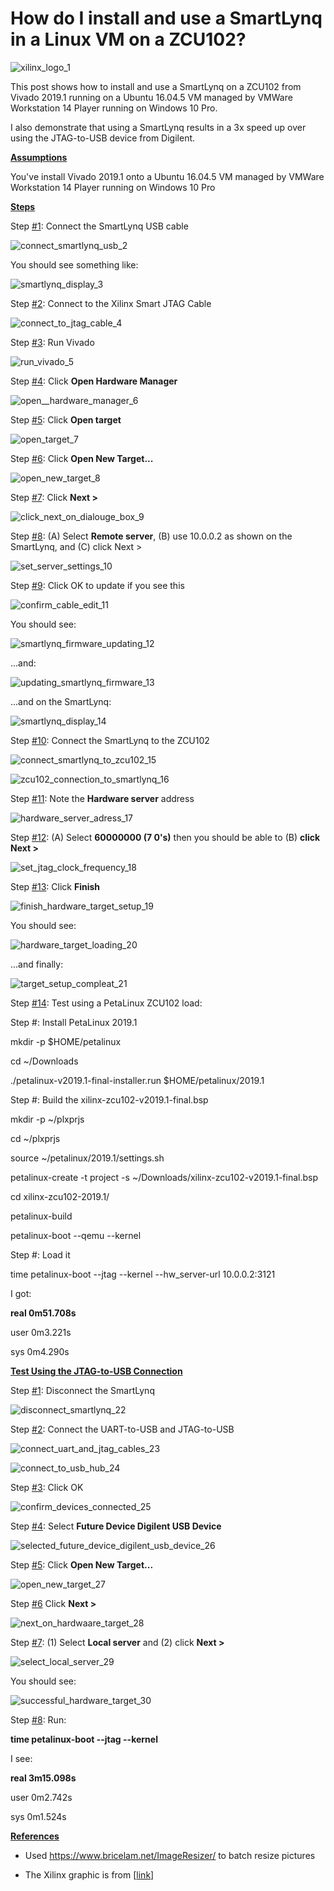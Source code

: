 # How do I install and use a SmartLynq in a Linux VM on a ZCU102?

![xilinx_logo_1](xilinx_logo_1.png)

This post shows how to install and use a SmartLynq on a ZCU102 from Vivado 2019.1 running on a Ubuntu 16.04.5 VM managed by VMWare Workstation 14 Player running on Windows 10 Pro.

I also demonstrate that using a SmartLynq results in a 3x speed up over using the JTAG-to-USB device from Digilent.

**<u><span>Assumptions</span></u>**

You've install Vivado 2019.1 onto a Ubuntu 16.04.5 VM managed by VMWare Workstation 14 Player running on Windows 10 Pro

**<u><span>Steps</span></u>**

Step [#1](https://www.centennialsoftwaresolutions.com/blog/hashtags/1): Connect the SmartLynq USB cable

![connect_smartlynq_usb_2](connect_smartlynq_usb_2.jpg)

You should see something like:

![smartlynq_display_3](smartlynq_display_3.jpg)

Step [#2](https://www.centennialsoftwaresolutions.com/blog/hashtags/2): Connect to the Xilinx Smart JTAG Cable

![connect_to_jtag_cable_4](connect_to_jtag_cable_4.png)

Step [#3](https://www.centennialsoftwaresolutions.com/blog/hashtags/3): Run Vivado

![run_vivado_5](run_vivado_5.png)

Step [#4](https://www.centennialsoftwaresolutions.com/blog/hashtags/4): Click **Open Hardware Manager**

![open__hardware_manager_6](open__hardware_manager_6.png)

Step [#5](https://www.centennialsoftwaresolutions.com/blog/hashtags/5): Click **Open target**

![open_target_7](open_target_7.png)

Step [#6](https://www.centennialsoftwaresolutions.com/blog/hashtags/6): Click **Open New Target...**

![open_new_target_8](open_new_target_8.png)

Step [#7](https://www.centennialsoftwaresolutions.com/blog/hashtags/7): Click **Next >**

![click_next_on_dialouge_box_9](click_next_on_dialouge_box_9.png)

Step [#8](https://www.centennialsoftwaresolutions.com/blog/hashtags/8): (A) Select **Remote server**, (B) use 10.0.0.2 as shown on the SmartLynq, and (C) click Next >

![set_server_settings_10](set_server_settings_10.png)

Step [#9](https://www.centennialsoftwaresolutions.com/blog/hashtags/9): Click OK to update if you see this

![confirm_cable_edit_11](confirm_cable_edit_11.png)

You should see:

![smartlynq_firmware_updating_12](smartlynq_firmware_updating_12.png)

...and:

![updating_smartlynq_firmware_13](updating_smartlynq_firmware_13.png)

...and on the SmartLynq:

![smartlynq_display_14](smartlynq_display_14.jpg)

Step [#10](https://www.centennialsoftwaresolutions.com/blog/hashtags/10): Connect the SmartLynq to the ZCU102

![connect_smartlynq_to_zcu102_15](connect_smartlynq_to_zcu102_15.jpg)

![zcu102_connection_to_smartlynq_16](zcu102_connection_to_smartlynq_16.jpg)

Step [#11](https://www.centennialsoftwaresolutions.com/blog/hashtags/11): Note the **Hardware server** address

![hardware_server_adress_17](hardware_server_adress_17.png)

Step [#12](https://www.centennialsoftwaresolutions.com/blog/hashtags/12): (A) Select **60000000 (7 0's)** then you should be able to (B) **click Next >**

![set_jtag_clock_frequency_18](set_jtag_clock_frequency_18.png)

Step [#13](https://www.centennialsoftwaresolutions.com/blog/hashtags/13): Click **Finish**

![finish_hardware_target_setup_19](finish_hardware_target_setup_19.png)

You should see:

![hardware_target_loading_20](hardware_target_loading_20.png)

...and finally:

![target_setup_compleat_21](target_setup_compleat_21.png)

Step [#14](https://www.centennialsoftwaresolutions.com/blog/hashtags/14): Test using a PetaLinux ZCU102 load:

Step #: Install PetaLinux 2019.1

mkdir -p $HOME/petalinux

cd ~/Downloads

./petalinux-v2019.1-final-installer.run $HOME/petalinux/2019.1

Step #: Build the xilinx-zcu102-v2019.1-final.bsp

mkdir -p ~/plxprjs

cd ~/plxprjs

source ~/petalinux/2019.1/settings.sh

petalinux-create -t project -s ~/Downloads/xilinx-zcu102-v2019.1-final.bsp

cd xilinx-zcu102-2019.1/

petalinux-build

petalinux-boot --qemu --kernel

Step #: Load it

time petalinux-boot --jtag --kernel --hw\_server-url 10.0.0.2:3121

I got:

**real 0m51.708s**

user 0m3.221s

sys 0m4.290s

**<u><span>Test Using the JTAG-to-USB Connection</span></u>**

Step [#1](https://www.centennialsoftwaresolutions.com/blog/hashtags/1): Disconnect the SmartLynq

![disconnect_smartlynq_22](disconnect_smartlynq_22.jpg)

Step [#2](https://www.centennialsoftwaresolutions.com/blog/hashtags/2): Connect the UART-to-USB and JTAG-to-USB

![connect_uart_and_jtag_cables_23](connect_uart_and_jtag_cables_23.jpg)

![connect_to_usb_hub_24](connect_to_usb_hub_24.jpg)

Step [#3](https://www.centennialsoftwaresolutions.com/blog/hashtags/3): Click OK

![confirm_devices_connected_25](confirm_devices_connected_25.png)

Step [#4](https://www.centennialsoftwaresolutions.com/blog/hashtags/4): Select **Future Device Digilent USB Device**

![selected_future_device_digilent_usb_device_26](selected_future_device_digilent_usb_device_26.png)

Step [#5](https://www.centennialsoftwaresolutions.com/blog/hashtags/5): Click **Open New Target...**

![open_new_target_27](open_new_target_27.png)

Step [#6](https://www.centennialsoftwaresolutions.com/blog/hashtags/6) Click **Next >**

![next_on_hardwaare_target_28](next_on_hardwaare_target_28.png)

Step [#7](https://www.centennialsoftwaresolutions.com/blog/hashtags/7): (1) Select **Local server** and (2) click **Next >**

![select_local_server_29](select_local_server_29.png)

You should see:

![successful_hardware_target_30](successful_hardware_target_30.png)

Step [#8](https://www.centennialsoftwaresolutions.com/blog/hashtags/8): Run:

**time petalinux-boot --jtag --kernel**

I see:

**real 3m15.098s**

user 0m2.742s

sys 0m1.524s

**<u><span>References</span></u>**

-   Used [<u><span>https://www.bricelam.net/ImageResizer/</span></u>](https://www.bricelam.net/ImageResizer/) to batch resize pictures
    
-   The Xilinx graphic is from \[[link](http://pbs.twimg.com/profile_images/535545777020338176/pEWdIYq__400x400.png)\]